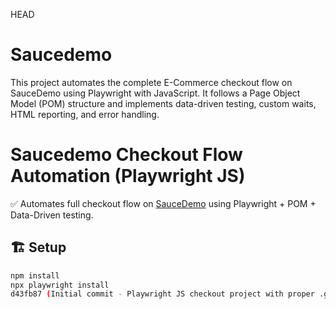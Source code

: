  HEAD
# Saucedemo
This project automates the complete E-Commerce checkout flow on SauceDemo using Playwright with JavaScript. It follows a Page Object Model (POM) structure and implements data-driven testing, custom waits, HTML reporting, and error handling.

# Saucedemo Checkout Flow Automation (Playwright JS)
✅ Automates full checkout flow on [SauceDemo](https://www.saucedemo.com) using Playwright + POM + Data-Driven testing.

## 🏗 Setup
```bash
npm install
npx playwright install
d43fb87 (Initial commit - Playwright JS checkout project with proper .gitignore)
